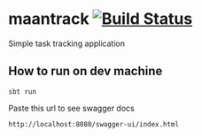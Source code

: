 # maantrack [![Build Status](https://travis-ci.com/pravin-raha/maantrack.svg?branch=master)](https://travis-ci.com/pravin-raha/maantrack)
Simple task tracking application


## How to run on dev machine

```
sbt run
```

Paste this url to see swagger docs
```
http://localhost:8080/swagger-ui/index.html
```
